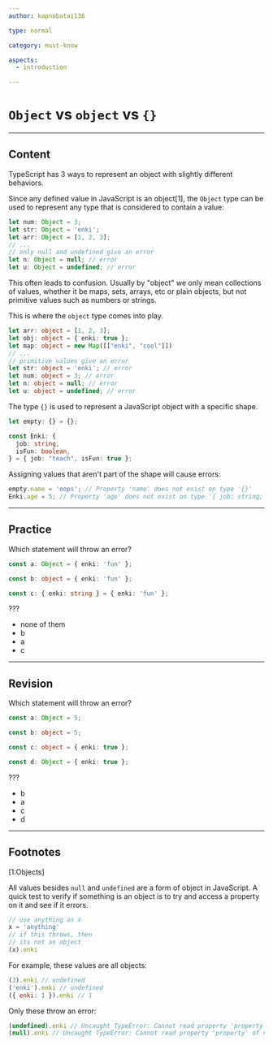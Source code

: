 ```yaml
---
author: kapnobatai136

type: normal

category: must-know

aspects:
  - introduction

---
```


# `Object` vs `object` vs `{}`

---
## Content

TypeScript has 3 ways to represent an object with slightly different behaviors.

Since any defined value in JavaScript is an object[1], the `Object` type can be used to represent any type that is considered to contain a value:

```ts
let num: Object = 3;
let str: Object = 'enki';
let arr: Object = [1, 2, 3];
// ...
// only null and undefined give an error
let n: Object = null; // error
let u: Object = undefined; // error
```

This often leads to confusion. Usually by "object" we only mean collections of values, whether it be maps, sets, arrays, etc or plain objects, but not primitive values such as numbers or strings.

This is where the `object` type comes into play.

```ts
let arr: object = [1, 2, 3];
let obj: object = { enki: true };
let map: object = new Map([["enki", "cool"]])
// ...
// primitive values give an error
let str: object = 'enki'; // error
let num: object = 3; // error
let n: object = null; // error
let u: object = undefined; // error
```

The type `{}` is used to represent a JavaScript object with a specific shape.

```ts
let empty: {} = {};

const Enki: {
  job: string,
  isFun: boolean,
} = { job: "teach", isFun: true };
```

Assigning values that aren't part of the shape will cause errors:

```ts
empty.name = 'oops'; // Property 'name' does not exist on type '{}'
Enki.age = 5; // Property 'age' does not exist on type '{ job: string; isFun: boolean; }'
```

---
## Practice

Which statement will throw an error?

```ts
const a: Object = { enki: 'fun' };

const b: object = { enki: 'fun' };

const c: { enki: string } = { enki: 'fun' };
```

???

* none of them
* b
* a
* c

---
## Revision

Which statement will throw an error?

```ts
const a: Object = 5;

const b: object = 5;

const c: object = { enki: true };

const d: Object = { enki: true };
```

???

* b
* a
* c
* d

---
## Footnotes

[1:Objects]

All values besides `null` and `undefined` are a form of object in JavaScript. A quick test to verify if something is an object is to try and access a property on it and see if it errors.

```js
// use anything as x
x = 'anything'
// if this throws, then 
// its not an object
(x).enki
```

For example, these values are all objects:

```js
(3).enki // undefined
('enki').enki // undefined
({ enki: 1 }).enki // 1
```

Only these throw an error:

```js
(undefined).enki // Uncaught TypeError: Cannot read property 'property' of undefined
(null).enki // Uncaught TypeError: Cannot read property 'property' of null
```
